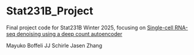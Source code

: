 # Stat231B_Project

Final project code for Stat231B Winter 2025, focusing on [Single-cell RNA-seq denoising using a deep count autoencoder
](https://www.nature.com/articles/s41467-018-07931-2)  

Mayuko Boffeli
JJ Schirle
Jasen Zhang